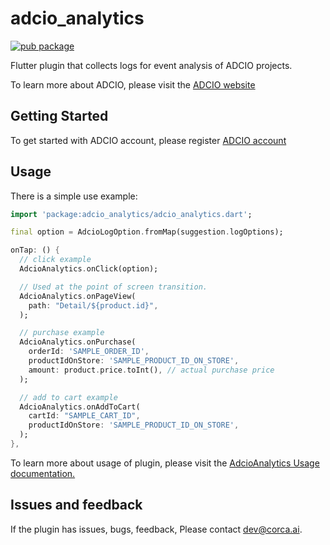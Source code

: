 #  adcio_analytics
[![pub package](https://img.shields.io/pub/v/adcio_analytics.svg)](https://pub.dev/packages/adcio_analytics)

Flutter plugin that collects logs for event analysis of ADCIO projects.

To learn more about ADCIO, please visit the [ADCIO website](https://www.adcio.ai/)

## Getting Started
To get started with ADCIO account, please register [ADCIO account](https://app.adcio.ai/en/)

## Usage
There is a simple use example:
```dart
import 'package:adcio_analytics/adcio_analytics.dart';

final option = AdcioLogOption.fromMap(suggestion.logOptions);

onTap: () {
  // click example
  AdcioAnalytics.onClick(option);

  // Used at the point of screen transition.
  AdcioAnalytics.onPageView(
    path: "Detail/${product.id}",
  );

  // purchase example
  AdcioAnalytics.onPurchase(
    orderId: 'SAMPLE_ORDER_ID',
    productIdOnStore: 'SAMPLE_PRODUCT_ID_ON_STORE',
    amount: product.price.toInt(), // actual purchase price
  );

  // add to cart example
  AdcioAnalytics.onAddToCart(
    cartId: "SAMPLE_CART_ID",
    productIdOnStore: 'SAMPLE_PRODUCT_ID_ON_STORE',
  );
},
```
To learn more about usage of plugin, please visit the [AdcioAnalytics Usage documentation.](https://docs.adcio.ai/en/sdk/log-collection/flutter)

## Issues and feedback
If the plugin has issues, bugs, feedback, Please contact <dev@corca.ai>.